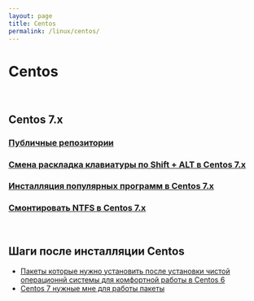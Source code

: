 ```yaml
---
layout: page
title: Centos
permalink: /linux/centos/
---
```



# Centos

<br/>

## Centos 7.x

### [Публичные репозитории](/linux/centos/7.x/repos/)

### [Смена раскладка клавиатуры по Shift + ALT в Centos 7.x](/linux/centos/7.x/keyboard-switch-by-shift-and-alt/)

### [Инсталляция популярных программ в Centos 7.x](/linux/centos/7.x/install-popular-programms/)

### [Смонтировать NTFS в Centos 7.x](/linux/centos/7.x/mount-ntfs/)



<br/>

## Шаги после инсталляции Centos


<ul>
    <li>
        <a href="/linux/install/centos/6/steps-after-installation-centos-6x/">Пакеты которые нужно установить после установки чистой операционнй системы для комфортной работы в Centos 6</a>
    </li>
    <li>
        <a href="/linux/install/centos/6/steps-after-installation-centos-7x/">Centos 7 нужные мне для работы пакеты</a>
    </li>
</ul>



